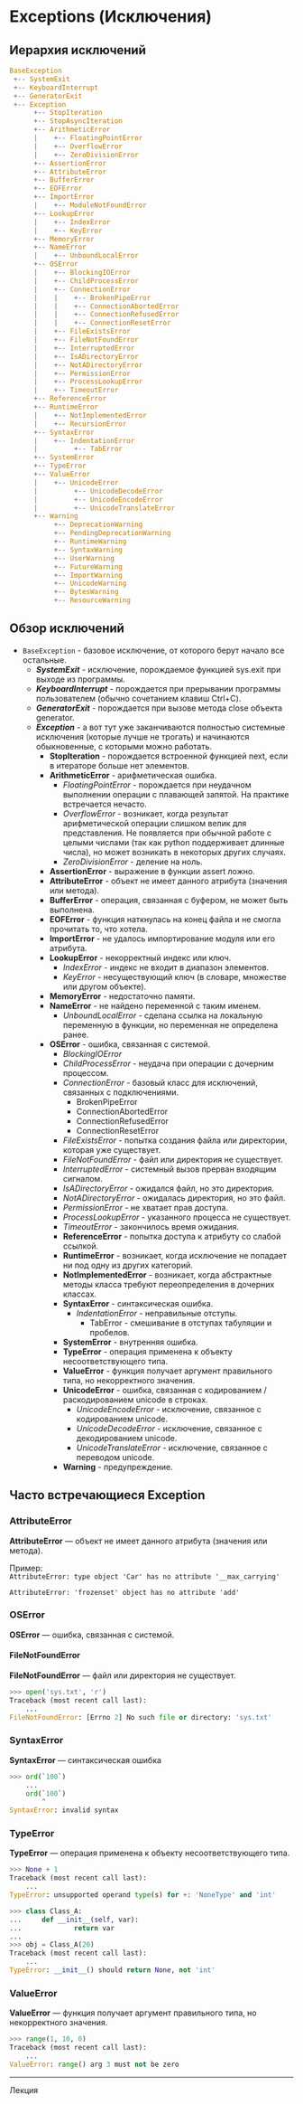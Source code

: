 # Exceptions (Исключения)

## Иерархия исключений
```python
BaseException
 +-- SystemExit
 +-- KeyboardInterrupt
 +-- GeneratorExit
 +-- Exception
      +-- StopIteration
      +-- StopAsyncIteration
      +-- ArithmeticError
      |    +-- FloatingPointError
      |    +-- OverflowError
      |    +-- ZeroDivisionError
      +-- AssertionError
      +-- AttributeError
      +-- BufferError
      +-- EOFError
      +-- ImportError
      |    +-- ModuleNotFoundError
      +-- LookupError
      |    +-- IndexError
      |    +-- KeyError
      +-- MemoryError
      +-- NameError
      |    +-- UnboundLocalError
      +-- OSError
      |    +-- BlockingIOError
      |    +-- ChildProcessError
      |    +-- ConnectionError
      |    |    +-- BrokenPipeError
      |    |    +-- ConnectionAbortedError
      |    |    +-- ConnectionRefusedError
      |    |    +-- ConnectionResetError
      |    +-- FileExistsError
      |    +-- FileNotFoundError
      |    +-- InterruptedError
      |    +-- IsADirectoryError
      |    +-- NotADirectoryError
      |    +-- PermissionError
      |    +-- ProcessLookupError
      |    +-- TimeoutError
      +-- ReferenceError
      +-- RuntimeError
      |    +-- NotImplementedError
      |    +-- RecursionError
      +-- SyntaxError
      |    +-- IndentationError
      |         +-- TabError
      +-- SystemError
      +-- TypeError
      +-- ValueError
      |    +-- UnicodeError
      |         +-- UnicodeDecodeError
      |         +-- UnicodeEncodeError
      |         +-- UnicodeTranslateError
      +-- Warning
           +-- DeprecationWarning
           +-- PendingDeprecationWarning
           +-- RuntimeWarning
           +-- SyntaxWarning
           +-- UserWarning
           +-- FutureWarning
           +-- ImportWarning
           +-- UnicodeWarning
           +-- BytesWarning
           +-- ResourceWarning
```

## Обзор исключений
- `BaseException` - базовое исключение, от которого берут начало все остальные.
  - ***SystemExit*** - исключение, порождаемое функцией sys.exit при выходе из программы.
  - ***KeyboardInterrupt*** - порождается при прерывании программы пользователем (обычно сочетанием клавиш Ctrl+C).
  - ***GeneratorExit*** - порождается при вызове метода close объекта generator.
  - ***Exception*** - а вот тут уже заканчиваются полностью системные исключения (которые лучше не трогать) и начинаются обыкновенные, с которыми можно работать.
    - **StopIteration** - порождается встроенной функцией next, если в итераторе больше нет элементов.
    - **ArithmeticError** - арифметическая ошибка.
      - *FloatingPointError* - порождается при неудачном выполнении операции с плавающей запятой. На практике встречается нечасто.
      - *OverflowError* - возникает, когда результат арифметической операции слишком велик для представления. Не появляется при обычной работе с целыми числами (так как python поддерживает длинные числа), но может возникать в некоторых других случаях.
      - *ZeroDivisionError* - деление на ноль.
    - **AssertionError** - выражение в функции assert ложно.
    - **AttributeError** - объект не имеет данного атрибута (значения или метода).
    - **BufferError** - операция, связанная с буфером, не может быть выполнена.
    - **EOFError** - функция наткнулась на конец файла и не смогла прочитать то, что хотела.
    - **ImportError** - не удалось импортирование модуля или его атрибута.
    - **LookupError** - некорректный индекс или ключ.
       - *IndexError* - индекс не входит в диапазон элементов.
       - *KeyError* - несуществующий ключ (в словаре, множестве или другом объекте).
    - **MemoryError** - недостаточно памяти.
    - **NameError** - не найдено переменной с таким именем.
      - *UnboundLocalError* - сделана ссылка на локальную переменную в функции, но переменная не определена ранее.
    - **OSError** - ошибка, связанная с системой.
        - *BlockingIOError*
        - *ChildProcessError* - неудача при операции с дочерним процессом.
        - *ConnectionError* - базовый класс для исключений, связанных с подключениями.
          - BrokenPipeError
          - ConnectionAbortedError
          - ConnectionRefusedError
          - ConnectionResetError
        - *FileExistsError* - попытка создания файла или директории, которая уже существует.
        - *FileNotFoundError* - файл или директория не существует.
        - *InterruptedError* - системный вызов прерван входящим сигналом.
        - *IsADirectoryError* - ожидался файл, но это директория.
        - *NotADirectoryError* - ожидалась директория, но это файл.
        - *PermissionError* - не хватает прав доступа.
        - *ProcessLookupError* - указанного процесса не существует.
        - *TimeoutError* - закончилось время ожидания.
      - **ReferenceError** - попытка доступа к атрибуту со слабой ссылкой.
      - **RuntimeError** - возникает, когда исключение не попадает ни под одну из других категорий.
      - **NotImplementedError** - возникает, когда абстрактные методы класса требуют переопределения в дочерних классах.
      - **SyntaxError** - синтаксическая ошибка.
        - *IndentationError* - неправильные отступы.
          - TabError - смешивание в отступах табуляции и пробелов.
      - **SystemError** - внутренняя ошибка.
      - **TypeError** - операция применена к объекту несоответствующего типа.
      - **ValueError** - функция получает аргумент правильного типа, но некорректного значения.
      - **UnicodeError** - ошибка, связанная с кодированием / раскодированием unicode в строках.
        - *UnicodeEncodeError* - исключение, связанное с кодированием unicode.
        - *UnicodeDecodeError* - исключение, связанное с декодированием unicode.
        - *UnicodeTranslateError* - исключение, связанное с переводом unicode.
      - **Warning** - предупреждение.

## Часто встречающиеся Exception

### AttributeError
**AttributeError** — объект не имеет данного атрибута (значения или метода).

Пример: <br>
`AttributeError: type object 'Car' has no attribute '__max_carrying'`

`AttributeError: 'frozenset' object has no attribute 'add'`

### OSError
**OSError** — ошибка, связанная с системой.

#### FileNotFoundError
**FileNotFoundError** — файл или директория не существует.

```python
>>> open('sys.txt', 'r')
Traceback (most recent call last):
    ...
FileNotFoundError: [Errno 2] No such file or directory: 'sys.txt'
```

### SyntaxError
**SyntaxError** — синтаксическая ошибка
```python
>>> ord(`100`)
    ...
    ord(`100`)
        ^
SyntaxError: invalid syntax
```

### TypeError
**TypeError** — операция применена к объекту несоответствующего типа.
```python
>>> None + 1
Traceback (most recent call last):
    ...
TypeError: unsupported operand type(s) for +: 'NoneType' and 'int'
```
```python
>>> class Class_A:
...     def __init__(self, var):
...             return var
... 
>>> obj = Class_A(20)
Traceback (most recent call last):
    ...
TypeError: __init__() should return None, not 'int'
```

### ValueError
**ValueError** — функция получает аргумент правильного типа, но некорректного значения.
```python
>>> range(1, 10, 0)
Traceback (most recent call last):
    ...
ValueError: range() arg 3 must not be zero
```

---
Лекция 